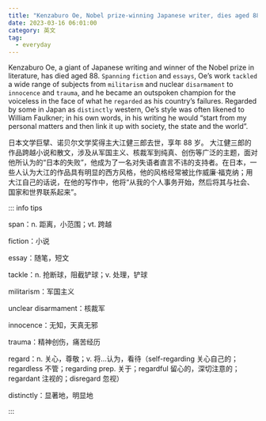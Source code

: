 ```yaml
---
title: "Kenzaburo Oe, Nobel prize-winning Japanese writer, dies aged 88"
date: 2023-03-16 06:01:00
category: 英文
tag:
  - everyday
---
```


Kenzaburo Oe, a giant of Japanese writing and winner of the Nobel prize in literature, has died aged 88. `Spanning` `fiction` and `essays`, Oe’s work `tackled` a wide range of subjects from `militarism` and nuclear `disarmament` to `innocence` and `trauma`, and he became an outspoken champion for the voiceless in the face of what he `regarded` as his country’s failures. Regarded by some in Japan as `distinctly` western, Oe’s style was often likened to William Faulkner; in his own words, in his writing he would “start from my personal matters and then link it up with society, the state and the world”.

日本文学巨擘、诺贝尔文学奖得主大江健三郎去世，享年 88 岁。 大江健三郎的作品跨越小说和散文，涉及从军国主义、核裁军到纯真、创伤等广泛的主题，面对他所认为的“日本的失败”，他成为了一名对失语者直言不讳的支持者。在日本，一些人认为大江的作品具有明显的西方风格，他的风格经常被比作威廉·福克纳；用大江自己的话说，在他的写作中，他将“从我的个人事务开始，然后将其与社会、国家和世界联系起来”。

::: info tips

span：n. 距离，小范围；vt. 跨越

fiction：小说

essay：随笔，短文

tackle：n. 抢断球，阻截铲球；v. 处理，铲球

militarism：军国主义

unclear disarmament：核裁军

innocence：无知，天真无邪

trauma：精神创伤，痛苦经历

regard：n. 关心，尊敬；v. 将...认为，看待（self-regarding 关心自己的；regardless 不管；regarding prep. 关于；regardful 留心的，深切注意的；regardant 注视的；disregard 忽视）

distinctly：显著地，明显地

:::
